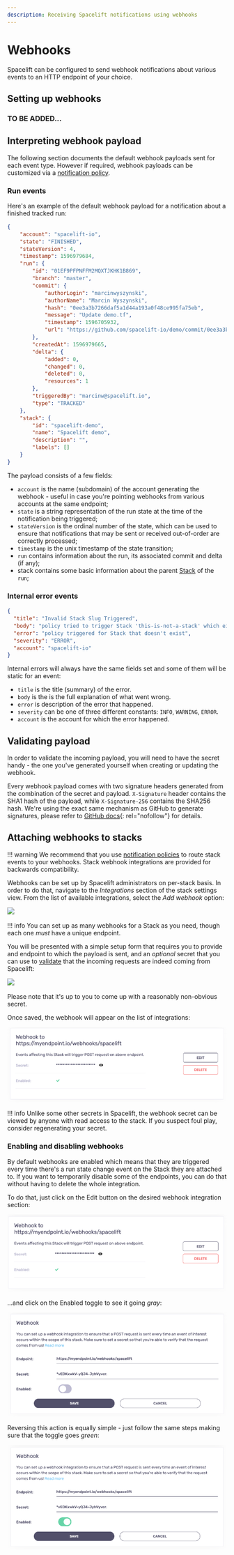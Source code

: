 ```yaml
---
description: Receiving Spacelift notifications using webhooks
---
```


# Webhooks

Spacelift can be configured to send webhook notifications about various events to an HTTP endpoint of your choice.

## Setting up webhooks

### TO BE ADDED...

## Interpreting webhook payload

The following section documents the default webhook payloads sent for each event type. However if required, webhook payloads can be customized via a [notification policy](../concepts/policy/notification-policy.md).

### Run events

Here's an example of the default webhook payload for a notification about a finished tracked run:

```json
{
    "account": "spacelift-io",
    "state": "FINISHED",
    "stateVersion": 4,
    "timestamp": 1596979684,
    "run": {
        "id": "01EF9PFPNFFM2MQXTJKHK1B869",
        "branch": "master",
        "commit": {
            "authorLogin": "marcinwyszynski",
            "authorName": "Marcin Wyszynski",
            "hash": "0ee3a3b7266daf5a1d44a193a0f48ce995fa75eb",
            "message": "Update demo.tf",
            "timestamp": 1596705932,
            "url": "https://github.com/spacelift-io/demo/commit/0ee3a3b7266daf5a1d44a193a0f48ce995fa75eb"
        },
        "createdAt": 1596979665,
        "delta": {
            "added": 0,
            "changed": 0,
            "deleted": 0,
            "resources": 1
        },
        "triggeredBy": "marcinw@spacelift.io",
        "type": "TRACKED"
    },
    "stack": {
        "id": "spacelift-demo",
        "name": "Spacelift demo",
        "description": "",
        "labels": []
    }
}
```

The payload consists of a few fields:

- `account` is the name (subdomain) of the account generating the webhook - useful in case you're pointing webhooks from various accounts at the same endpoint;
- `state` is a string representation of the run state at the time of the notification being triggered;
- `stateVersion` is the ordinal number of the state, which can be used to ensure that notifications that may be sent or received out-of-order are correctly processed;
- `timestamp` is the unix timestamp of the state transition;
- `run` contains information about the run, its associated commit and delta (if any);
- stack contains some basic information about the parent [Stack](../concepts/stack/README.md) of the `run`;

### Internal error events

```json
{
  "title": "Invalid Stack Slug Triggered",
  "body": "policy tried to trigger Stack 'this-is-not-a-stack' which either doesn't exist or this policy doesn't have access to",
  "error": "policy triggered for Stack that doesn't exist",
  "severity": "ERROR",
  "account": "spacelift-io"
}
```

Internal errors will always have the same fields set and some of them will be static for an event:

- `title` is the title (summary) of the error.
- `body` is the is the full explanation of what went wrong.
- `error` is description of the error that happened.
- `severity` can be one of three different constants: `INFO`, `WARNING`, `ERROR`.
- `account` is the account for which the error happened.

## Validating payload

In order to validate the incoming payload, you will need to have the secret handy - the one you've generated yourself when creating or updating the webhook.

Every webhook payload comes with two signature headers generated from the combination of the secret and payload. `X-Signature` header contains the SHA1 hash of the payload, while `X-Signature-256` contains the SHA256 hash. We're using the exact same mechanism as GitHub to generate signatures, please refer to [GitHub docs](https://docs.github.com/en/developers/webhooks-and-events/webhooks/securing-your-webhooks#validating-payloads-from-github){: rel="nofollow"} for details.

## Attaching webhooks to stacks

!!! warning
    We recommend that you use [notification policies](../concepts/policy/notification-policy.md) to
    route stack events to your webhooks. Stack webhook integrations are provided for backwards compatibility.

Webhooks can be set up by Spacelift administrators on per-stack basis. In order to do that, navigate to the _Integrations_ section of the stack settings view. From the list of available integrations, select the _Add webhook_ option:

![](../assets/screenshots/Mouse_Highlight_Overlay_and_Edit_stack_·_Spacelift_demo.png)

!!! info
    You can set up as many webhooks for a Stack as you need, though each one _must_ have a unique endpoint.

You will be presented with a simple setup form that requires you to provide and endpoint to which the payload is sent, and an _optional_ secret that you can use to [validate](webhooks.md#validating-payload) that the incoming requests are indeed coming from Spacelift:

![](<../assets/screenshots/Mouse_Highlight_Overlay_and_Edit_stack_·_Spacelift_demo (1).png>)

Please note that it's up to you to come up with a reasonably non-obvious secret.

Once saved, the webhook will appear on the list of integrations:

![](../assets/screenshots/Mouse_Highlight_Overlay.png)

!!! info
    Unlike some other secrets in Spacelift, the webhook secret can be viewed by anyone with read access to the stack. If you suspect foul play, consider regenerating your secret.

### Enabling and disabling webhooks

By default webhooks are enabled which means that they are triggered every time there's a run state change event on the Stack they are attached to. If you want to temporarily disable some of the endpoints, you can do that without having to delete the whole integration.

To do that, just click on the Edit button on the desired webhook integration section:

![](<../assets/screenshots/Mouse_Highlight_Overlay (1).png>)

...and click on the Enabled toggle to see it going _gray_:

![](<../assets/screenshots/Mouse_Highlight_Overlay (2).png>)

Reversing this action is equally simple - just follow the same steps making sure that the toggle goes _green_:

![](<../assets/screenshots/Mouse_Highlight_Overlay (3).png>)
